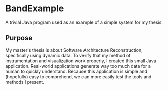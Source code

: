 # BandExample
A trivial Java program used as an example of a simple system for my thesis.

## Purpose
My master's thesis is about Software Architecture Reconstruction, specifically using dynamic data. 
To verify that my method of instrumentation and visualization work properly, I created this small
Java application. Real-world applications generate way too much data for a human to quickly understand.
Because this application is simple and (hopefully) easy to comprehend, we can more easily test the tools and methods I present. 
